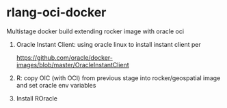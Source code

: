 # rlang-oci-docker

Multistage docker build extending rocker image with oracle oci

1. Oracle Instant Client: using oracle linux to install instant client per

    https://github.com/oracle/docker-images/blob/master/OracleInstantClient

2. R: copy OIC (with OCI) from previous stage into rocker/geospatial image and set oracle env variables
3. Install ROracle

